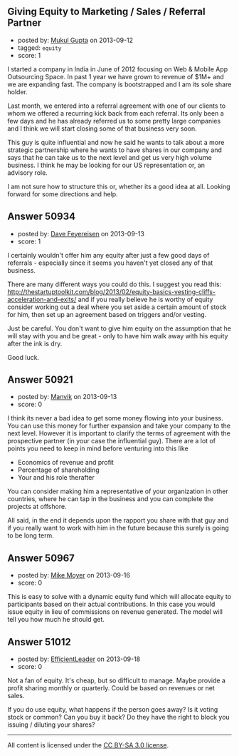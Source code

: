 ## Giving Equity to Marketing / Sales / Referral Partner

- posted by: [Mukul Gupta](https://stackexchange.com/users/-1/27834-mukul-gupta) on 2013-09-12
- tagged: `equity`
- score: 1

I started a company in India in June of 2012 focusing on Web & Mobile App Outsourcing Space. In past 1 year we have grown to revenue of $1M+ and we are expanding fast. The company is bootstrapped and I am its sole share holder. 

Last month, we entered into a referral agreement with one of our clients to whom we offered a recurring kick back from each referral. Its only been a few days and he has already referred us to some pretty large companies and I think we will start closing some of that business very soon. 

This guy is quite influential and now he said he wants to talk about a more strategic partnership where he wants to have shares in our company and says that he can take us to the next level and get us very high volume business. I think he may be looking for our US representation or, an advisory role. 

I am not sure how to structure this or, whether its a good idea at all. Looking forward for some directions and help. 


## Answer 50934

- posted by: [Dave Feyereisen](https://stackexchange.com/users/-1/8565-dave-feyereisen) on 2013-09-13
- score: 1

I certainly wouldn't offer him any equity after just a few good days of referrals - especially since it seems you haven't yet closed any of that business.  

There are many different ways you could do this.  I suggest you read this:  http://thestartuptoolkit.com/blog/2013/02/equity-basics-vesting-cliffs-acceleration-and-exits/ and if you really believe he is worthy of equity consider working out a deal where you set aside a certain amount of stock for him, then set up an agreement based on triggers and/or vesting. 

Just be careful.  You don't want to give him equity on the assumption that he will stay with you and be great - only to have him walk away with his equity after the ink is dry.  

Good luck.


## Answer 50921

- posted by: [Manvik](https://stackexchange.com/users/-1/27844-manvik) on 2013-09-13
- score: 0

I think its never a bad idea to get some money flowing into your business. You can use this money for further expansion and take your company to the next level. However it is important to clarify the terms of agreement with the prospective partner (in your case the influential guy). There are a lot of points you need to keep in mind before venturing into this like 

 - Economics of revenue and profit
 - Percentage of shareholding
 - Your and his role therafter 

You can consider making him a representative of your organization in other countries, where he can tap in the business and you can complete the projects at offshore.

All said, in the end it depends upon the rapport you share with that guy and if you really want to work with him in the future because this surely is going to be long term.


## Answer 50967

- posted by: [Mike Moyer](https://stackexchange.com/users/-1/17640-mike-moyer) on 2013-09-16
- score: 0

<p>This is easy to solve with a dynamic equity fund which will allocate equity to participants based on their actual contributions. In this case you would issue equity in lieu of commissions on revenue generated. The model will tell you how much he should get. </p>



## Answer 51012

- posted by: [EfficientLeader](https://stackexchange.com/users/-1/27825-efficientleader) on 2013-09-18
- score: 0

<p>Not a fan of equity.  It's cheap, but so difficult to manage.  Maybe provide a profit sharing monthly or quarterly.  Could be based on revenues or net sales. </p>

<p>If you do use equity, what happens if the person goes away?  Is it voting stock or common?  Can you buy it back?  Do they have the right to block you issuing / diluting your shares?</p>




---

All content is licensed under the [CC BY-SA 3.0 license](https://creativecommons.org/licenses/by-sa/3.0/).
